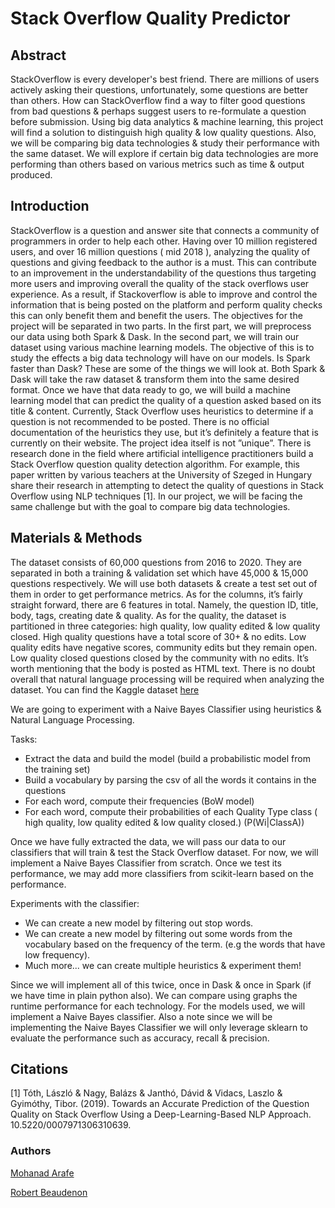 # Stack Overflow Quality Predictor

## Abstract
StackOverflow is every developer's best friend. There are millions of users actively asking their questions, unfortunately, some questions are better than others. How can StackOverflow find a way to filter good questions from bad questions & perhaps suggest users to re-formulate a question before submission. Using big data analytics & machine learning, this project will find a solution to distinguish high quality & low quality questions. Also, we will be comparing big data technologies & study their performance with the same dataset. We will explore if certain big data technologies are more performing than others based on various metrics such as time & output produced. 

## Introduction
StackOverflow is a question and answer site that connects a community of programmers in order to help each other. Having over 10 million registered users, and over 16 million questions ( mid 2018 ), analyzing the quality of questions and giving feedback to the author is a must. This can contribute to an improvement in the understandability of the questions  thus targeting more users and improving overall the quality of the stack overflows user experience. As a result, if Stackoverflow is able to improve and control the information that is being posted on the platform and perform quality checks this can only benefit them and benefit the users. The objectives for the project will be separated in two parts. In the first part, we will preprocess our data using both Spark & Dask. In the second part, we will train our dataset using various machine learning models. The objective of this is to study the effects a big data technology will have on our models. Is Spark faster than Dask? These are some of the things we will look at. Both Spark & Dask will take the raw dataset & transform them into the same desired format. Once we have that data ready to go, we will build a machine learning model that can predict the quality of a question asked based on its title & content. Currently, Stack Overflow uses heuristics to determine if a question is not recommended to be posted. There is no official documentation of the heuristics they use, but it’s definitely a feature that is currently on their website. The project idea itself is not ”unique”. There is research done in the field where artificial intelligence practitioners build a Stack Overflow question quality detection algorithm. For example, this paper written by various teachers at the University of Szeged in Hungary share their research in attempting to detect the quality of questions in Stack Overflow using NLP techniques [1]. In our project, we will be facing the same challenge but with the goal to compare big data technologies. 

## Materials & Methods
The dataset consists of 60,000 questions from 2016 to 2020. They are separated in both a training & validation set which have 45,000 & 15,000 questions respectively. We will use both datasets & create a test set out of them in order to get performance metrics. As for the columns, it’s fairly straight forward, there are 6 features in total. Namely, the question ID, title, body, tags, creating date & quality. As for the quality, the dataset is partitioned in three categories: high quality, low quality edited & low quality closed. High quality questions have a total score of 30+ & no edits. Low quality edits have negative scores, community edits but they remain open. Low quality closed questions closed by the community with no edits. It’s worth mentioning that the body is posted as HTML text. There is no doubt overall that natural language processing will be required when analyzing the dataset. You can find the Kaggle dataset [here](https://www.kaggle.com/imoore/60k-stack-overflow-questions-with-quality-rate?select=train.csv)

We are going to experiment with a Naive Bayes Classifier using heuristics & Natural Language Processing.

Tasks:
- Extract the data and build the model (build a probabilistic model from the training set)
- Build a vocabulary by parsing the csv of all the words it contains in the questions
- For each word, compute their frequencies (BoW model)
- For each word, compute their probabilities of each Quality Type class ( high quality, low quality edited & low quality closed.) (P(Wi|ClassA))

Once we have fully extracted the data, we will pass our data to our classifiers that will train & test the Stack Overflow dataset. For now, we will implement a Naive Bayes Classifier from scratch. Once we test its performance, we may add more classifiers from scikit-learn based on the performance.

Experiments with the classifier:
- We can create a new model by filtering out stop words.
- We can create a new model by filtering out some words from the vocabulary based on the frequency of the term. (e.g the words that have low frequency).
- Much more... we can create multiple heuristics & experiment them!

Since we will implement all of this twice, once in Dask & once in Spark (if we have time in plain python also). We can compare using graphs the runtime performance for each technology. For the models used, we will implement a Naive Bayes classifier. Also a note since we will be implementing the Naive Bayes Classifier we will only leverage sklearn to evaluate the performance such as accuracy, recall & precision.


## Citations
[1] Tóth, László & Nagy, Balázs & Janthó, Dávid & Vidacs, Laszlo & Gyimóthy, Tibor. (2019). Towards an Accurate Prediction of the Question Quality on Stack Overflow Using a Deep-Learning-Based NLP Approach. 10.5220/0007971306310639. 

### Authors
[Mohanad Arafe](https://github.com/mohanadarafe)

[Robert Beaudenon](https://github.com/RobertBeaudenon)
